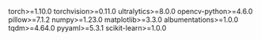torch>=1.10.0
torchvision>=0.11.0
ultralytics>=8.0.0
opencv-python>=4.6.0
pillow>=7.1.2
numpy>=1.23.0
matplotlib>=3.3.0
albumentations>=1.0.0
tqdm>=4.64.0
pyyaml>=5.3.1
scikit-learn>=1.0.0
